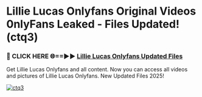 # Lillie Lucas Onlyfans Original Videos 0nlyFans Leaked - Files Updated! (ctq3)

<h3>🔴 CLICK HERE 🌐==►► <a href="https://tinyurl.com/brd5kh86" rel="nofollow">Lillie Lucas Onlyfans Updated Files</a></h3>

Get Lillie Lucas Onlyfans and all content. Now you can access all videos and pictures of Lillie Lucas Onlyfans. New Updated Files 2025!

[![ctq3](https://i.imgur.com/K7sEzmb.gif)](https://tinyurl.com/brd5kh86)
